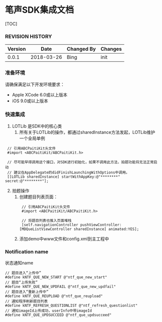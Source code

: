 # 笔声SDK集成文档
[TOC]

### REVISION HISTORY
Version | Date |Changed By |Changes
------|------|------|------
0.0.1 | 2018-03-26|Bing|init

### 准备环境
请确保满足以下开发环境要求：
- Apple XCode 6.0或以上版本
- iOS 9.0或以上版本

### 快速集成

1. LOTLib 是SDK中的核心类
     1. 所有关于LOTLib的操作，都通过sharedInstance方法发起，LOTLib维护一个全局单例
~~~
 // 引用ABCPaitiKit头文件
 #import <ABCPaitiKit/ABCPaitiKit.h>

 // 尽可能早得调用这个接口，对SDK进行初始化，如果不调用此方法，拍题功能将无法正常启动
 // 建议在AppDelegate的didFinishLaunchingWithOptions中调用。
 [[LOTLib sharedInstance] startWithAppKey:@"********" secret:@"********"];
~~~

2. 拍题操作
    1. 创建题目列表页面：
        ~~~
         // 引用ABCPaitiKit头文件
         #import <ABCPaitiKit/ABCPaitiKit.h>

         // 将题目列表也推入页面堆栈
         [self.navigationController pushViewController:[MDQueListViewController sharedInstance] animated:YES];
        ~~~
    2. 添加demo中www文件和config.xml到主工程中


### Notification name
状态通知name
~~~
// 题目进入“上传中”
#define kNTF_QUE_NEW_START @"ntf_que_new_start"
// 题目“上传失败”
#define kNTF_QUE_NEW_UPDFAIL @"ntf_que_new_updfail"
// 题目进入“重新上传中”
#define kNTF_QUE_REUPLOAD @"ntf_que_reupload"
// 通知程序刷新题目列表
#define kNTF_REFRESH_QUESTIONLIST @"ntf_refresh_questionlist"
// 通知imageId上传成功，userInfo中带imageId
#define kNTF_QUE_UPDSUCCEED @"ntf_que_updsucceed"
~~~
